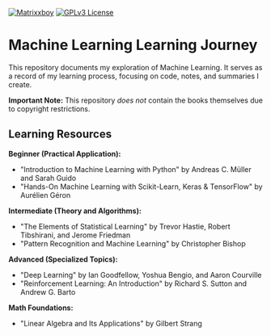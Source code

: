 [![Matrixxboy](https://img.shields.io/badge/github-Matrixxboy-purple.svg)](https://github.com/Matrixxboy)
[![GPLv3 License](https://img.shields.io/badge/License-GPL%20v3-yellow.svg)](https://opensource.org/licenses/)
# Machine Learning Learning Journey

This repository documents my exploration of Machine Learning. It serves as a record of my learning process, focusing on code, notes, and summaries I create.

**Important Note:** This repository *does not* contain the books themselves due to copyright restrictions.

## Learning Resources

**Beginner (Practical Application):**

*   "Introduction to Machine Learning with Python" by Andreas C. Müller and Sarah Guido
*   "Hands-On Machine Learning with Scikit-Learn, Keras & TensorFlow" by Aurélien Géron

**Intermediate (Theory and Algorithms):**

*   "The Elements of Statistical Learning" by Trevor Hastie, Robert Tibshirani, and Jerome Friedman
*   "Pattern Recognition and Machine Learning" by Christopher Bishop

**Advanced (Specialized Topics):**

*   "Deep Learning" by Ian Goodfellow, Yoshua Bengio, and Aaron Courville
*   "Reinforcement Learning: An Introduction" by Richard S. Sutton and Andrew G. Barto

**Math Foundations:**

*   "Linear Algebra and Its Applications" by Gilbert Strang
